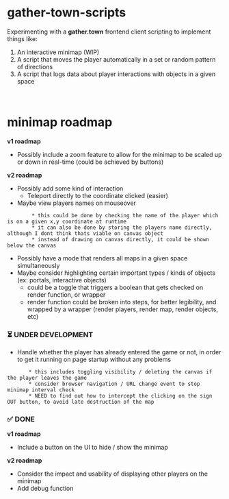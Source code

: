 # gather-town-scripts

Experimenting with a **gather.town** frontend client scripting to implement things like:

1. An interactive minimap (WIP)
2. A script that moves the player automatically in a set or random pattern of directions
3. A script that logs data about player interactions with objects in a given space

<br>

# minimap roadmap

**v1 roadmap**

- Possibly include a zoom feature to allow for the minimap to be scaled up or down in real-time (could be achieved by buttons)

**v2 roadmap**

- Possibly add some kind of interaction
  - Teleport directly to the coordinate clicked (easier)
- Maybe view players names on mouseover

```
        * this could be done by checking the name of the player which is on a given x,y coordinate at runtime
        * it can also be done by storing the players name directly, although I dont think thats viable on canvas object
        * instead of drawing on canvas directly, it could be shown below the canvas
```

- Possibly have a mode that renders all maps in a given space simultaneously
- Maybe consider highlighting certain important types / kinds of objects (ex: portals, interactive objects)
  - could be a toggle that triggers a boolean that gets checked on render function, or wrapper
  - render function could be broken into steps, for better legibility, and wrapped by a wrapper (render players, render map, render objects, etc)

### ⏳ UNDER DEVELOPMENT

- Handle whether the player has already entered the game or not, in order to get it running on page startup without any problems

```
       * this includes toggling visibility / deleting the canvas if the player leaves the game
       * consider browser navigation / URL change event to stop minimap interval check
       * NEED to find out how to intercept the clicking on the sign OUT button, to avoid late destruction of the map
```

### ✅ DONE

**v1 roadmap**

- Include a button on the UI to hide / show the minimap 

**v2 roadmap**

- Consider the impact and usability of displaying other players on the minimap 
- Add debug function
